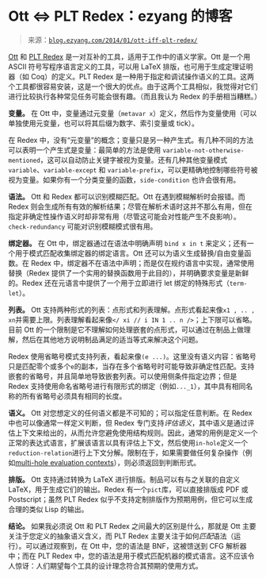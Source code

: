 <!--yml

category: 未分类

date: 2024-07-01 18:17:15

-->

# Ott ⇔ PLT Redex：ezyang 的博客

> 来源：[`blog.ezyang.com/2014/01/ott-iff-plt-redex/`](http://blog.ezyang.com/2014/01/ott-iff-plt-redex/)

[Ott](http://www.cl.cam.ac.uk/~pes20/ott/) 和 [PLT Redex](http://redex.racket-lang.org/) 是一对互补的工具，适用于工作中的语义学家。Ott 是一个用 ASCII 符号写程序语言定义的工具，可以用 LaTeX 排版，也可用于生成定理证明器（如 Coq）的定义。PLT Redex 是一种用于指定和调试操作语义的工具。这两个工具都很容易安装，这是一个很大的优点。由于这两个工具相似，我觉得对它们进行比较执行各种常见任务可能会很有趣。（而且我认为 Redex 的手册相当糟糕。）

**变量。** 在 Ott 中，变量通过元变量（`metavar x`）定义，然后作为变量使用（可以单独使用元变量，也可以将其后缀为数字、索引变量或 tick）。

在 Redex 中，没有“元变量”的概念；变量只是另一种产生式。有几种不同的方法可以表明一个产生式是变量：最简单的方法是使用 `variable-not-otherwise-mentioned`，这可以自动防止关键字被视为变量。还有几种其他变量模式 `variable`、`variable-except` 和 `variable-prefix`，可以更精确地控制哪些符号被视为变量。如果你有一个分类变量的函数，`side-condition` 也许会很有用。

**语法。** Ott 和 Redex 都可以识别模糊匹配。Ott 在遇到模糊解析时会报错。而 Redex 则会生成所有有效的解析结果；尽管在解析术语时这并不那么有用，但在指定非确定性操作语义时却非常有用（尽管这可能会对性能产生不良影响）。`check-redundancy` 可能对识别模糊模式很有用。

**绑定器。** 在 Ott 中，绑定器通过在语法中明确声明 `bind x in t` 来定义；还有一个用于模式匹配收集绑定器的绑定语言。Ott 还可以为语义生成替换/自由变量函数。在 Redex 中，绑定器不在语法中声明；而是仅在规约语言中实现，通常使用替换（Redex 提供了一个实用的替换函数用于此目的），并明确要求变量是新鲜的。Redex 还在元语言中提供了一个用于立即进行 let 绑定的特殊形式（`term-let`）。

**列表。** Ott 支持两种形式的列表：点形式和列表理解。点形式看起来像`x1 , .. , xn`并需要上限。列表理解看起来像`</ xi // i IN 1 .. n />`；上下限可以省略。目前 Ott 的一个限制是它不理解如何处理嵌套的点形式，可以通过在制品上做理解，然后在其他地方说明制品满足的适当等式来解决这个问题。

Redex 使用省略号模式支持列表，看起来像`(e ...)`。这里没有语义内容：省略号只是匹配零个或多个`e`的副本，当存在多个省略号时可能导致非确定性匹配。支持嵌套的省略号，并且简单地导致嵌套列表。可以使用侧条件指定边界；但是 Redex 支持使用命名省略号进行有限形式的绑定（例如`..._1`），其中具有相同名称的所有省略号必须具有相同的长度。

**语义。** Ott 对您想定义的任何语义都是不可知的；可以指定任意判断。在 Redex 中也可以像通常一样定义判断，但 Redex 专门支持*评估语义*，其中语义是通过评估上下文来给出的，从而允许您避免使用结构规则。因此，通常的用例是定义一个正常的表达式语言，扩展该语言以具有评估上下文，然后使用`in-hole`定义一个`reduction-relation`进行上下文分解。限制在于，如果需要做任何复杂操作（例如[multi-hole evaluation contexts](https://github.com/iu-parfunc/lvars/tree/master/redex/lambdaLVar)），则必须返回到判断形式。

**排版。** Ott 支持通过转换为 LaTeX 进行排版。制品可以有与之关联的自定义 LaTeX，用于生成它们的输出。Redex 有一个`pict`库，可以直接排版成 PDF 或 Postscript；虽然 PLT Redex 似乎不支持定制排版作为预期用例，但它可以生成合理的类似 Lisp 的输出。

**结论。** 如果我必须说 Ott 和 PLT Redex 之间最大的区别是什么，那就是 Ott 主要关注于您定义的抽象语义含义，而 PLT Redex 主要关注于如何*匹配*语法（运行）。可以通过观察到，在 Ott 中，您的语法是 BNF，这被馈送到 CFG 解析器中；而在 PLT Redex 中，您的语法是用于模式匹配机器的模式语言。这不应该令人惊讶：人们期望每个工具的设计理念符合其预期的使用方式。
